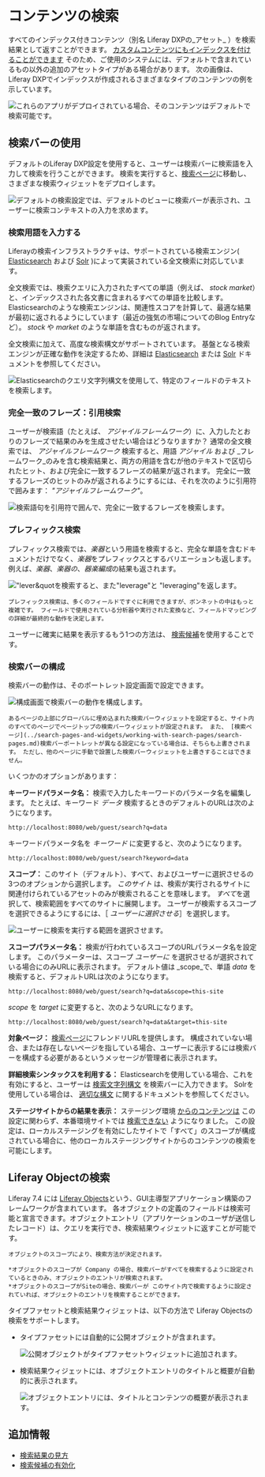# コンテンツの検索

すべてのインデックス付きコンテンツ（別名 Liferay DXPの_アセット_ ）を検索結果として返すことができます。 [カスタムコンテンツにもインデックスを付けることができます](https://help.liferay.com/hc/ja/articles/360032260612-Model-Entity-Indexing-Framework) そのため、ご使用のシステムには、デフォルトで含まれているもの以外の追加のアセットタイプがある場合があります。 次の画像は、Liferay DXPでインデックスが作成されるさまざまなタイプのコンテンツの例を示しています。

![これらのアプリがデプロイされている場合、そのコンテンツはデフォルトで検索可能です。](./searching-for-content/images/08.png)

## 検索バーの使用

デフォルトのLiferay DXP設定を使用すると、ユーザーは検索バーに検索語を入力して検索を行うことができます。 検索を実行すると、[検索ページ](../search-pages-and-widgets/working-with-search-pages/search-pages.md)に移動し、さまざまな検索ウィジェットをデプロイします。

![デフォルトの検索設定では、デフォルトのビューに検索バーが表示され、ユーザーに検索コンテキストの入力を求めます。](./searching-for-content/images/01.png)

### 検索用語を入力する

Liferayの検索インフラストラクチャは、サポートされている検索エンジン( [Elasticsearch](https://www.elastic.co/guide/en/elasticsearch/reference/current/full-text-queries.html) および [Solr](http://lucene.apache.org/solr/features.html) )によって実装されている全文検索に対応しています。

全文検索では、検索クエリに入力されたすべての単語（例えば、 *stock market*）と、インデックスされた各文書に含まれるすべての単語を比較します。 Elasticsearchのような検索エンジンは、関連性スコアを計算して、最適な結果が最初に返されるようにしています（最近の強気の市場についてのBlog Entryなど）。 *stock* や *market* のような単語を含むものが返されます。

全文検索に加えて、高度な検索構文がサポートされています。 基盤となる検索エンジンが正確な動作を決定するため、詳細は [Elasticsearch](https://www.elastic.co/guide/en/elasticsearch/reference/7.6/query-dsl-simple-query-string-query.html) または [Solr](https://lucene.apache.org/solr/guide/7_0/query-syntax-and-parsing.html) ドキュメントを参照してください。

![Elasticsearchのクエリ文字列構文を使用して、特定のフィールドのテキストを検索します。](./searching-for-content/images/02.png)

### 完全一致のフレーズ：引用検索

ユーザーが検索語（たとえば、 _アジャイルフレームワーク_）に、入力したとおりのフレーズで結果のみを生成させたい場合はどうなりますか？ 通常の全文検索では、 _アジャイルフレームワーク_ 検索すると、用語 _アジャイル_ および _フレームワーク_のみを含む検索結果と、両方の用語を含むが他のテキストで区切られたヒット、および完全に一致するフレーズの結果が返されます。 完全に一致するフレーズのヒットのみが返されるようにするには、それを次のように引用符で囲みます： _"アジャイルフレームワーク"_。

![検索語句を引用符で囲んで、完全に一致するフレーズを検索します。](./searching-for-content/images/04.png)

### プレフィックス検索

プレフィックス検索では、*楽器*という用語を検索すると、完全な単語を含むドキュメントだけでなく、*楽器*をプレフィックスとするバリエーションも返します。 例えば、*楽器*、*楽器の*、*器楽編成*の結果も返されます。

!["lever&quotを検索すると、また"leverage"と "leveraging"を返します。](./searching-for-content/images/03.png)

```{note}
プレフィックス検索は、多くのフィールドですぐに利用できますが、ボンネットの中はもっと複雑です。 フィールドで使用されている分析器や実行された変換など、フィールドマッピングの詳細が最終的な動作を決定します。
```

ユーザーに確実に結果を表示するもう1つの方法は、 [検索候補](../search-pages-and-widgets/search-results/enabling-search-suggestions.md)を使用することです。

### 検索バーの構成

検索バーの動作は、そのポートレット設定画面で設定できます。

![構成画面で検索バーの動作を構成します。](./searching-for-content/images/05.png)

```{note}
あるページの上部にグローバルに埋め込まれた検索バーウィジェットを設定すると、サイト内のすべてのページでページトップの検索バーウィジェットが設定されます。 また、 [検索ページ](../search-pages-and-widgets/working-with-search-pages/search-pages.md)検索バーポートレットが異なる設定になっている場合は、そちらも上書きされます。 ただし、他のページに手動で設置した検索バーウィジェットを上書きすることはできません。
```

いくつかのオプションがあります：

**キーワードパラメータ名：** 検索で入力したキーワードのパラメータ名を編集します。 たとえば、キーワード _データ_ 検索するときのデフォルトのURLは次のようになります。

```
http://localhost:8080/web/guest/search?q=data
```

キーワードパラメータ名を _キーワード_ に変更すると、次のようになります。

```
http://localhost:8080/web/guest/search?keyword=data
```

**スコープ：** このサイト（デフォルト）、すべて、およびユーザーに選択させるの3つのオプションから選択します。 *このサイト* は、検索が実行されるサイトに関連付けられているアセットのみが検索されることを意味します。 *すべて*を選択して、検索範囲をすべてのサイトに展開します。 ユーザーが検索するスコープを選択できるようにするには、［ *ユーザーに選択させる*］を選択します。

![ユーザーに検索を実行する範囲を選択させます。](./searching-for-content/images/06.png)

**スコープパラメータ名：** 検索が行われているスコープのURLパラメータ名を設定します。 このパラメーターは、スコープ _ユーザーに_ を選択させるが選択されている場合にのみURLに表示されます。 デフォルト値は _scope_で、単語 _data_ を検索すると、デフォルトURLは次のようになります。

```
http://localhost:8080/web/guest/search?q=data&scope=this-site
```

_scope_ を _target_ に変更すると、次のようなURLになります。

```
http://localhost:8080/web/guest/search?q=data&target=this-site
```

**対象ページ：** [検索ページ](../search-pages-and-widgets/working-with-search-pages/search-pages.md)にフレンドリURLを提供します。 構成されていない場合、または存在しないページを指している場合、ユーザーに表示するには検索バーを構成する必要があるというメッセージが管理者に表示されます。

**詳細検索シンタックスを利用する：** Elasticsearchを使用している場合、これを有効にすると、ユーザーは [検索文字列構文](https://www.elastic.co/guide/en/elasticsearch/reference/7.6/query-dsl-simple-query-string-query.html) を検索バーに入力できます。 Solrを使用している場合は、 [適切な構文](https://lucene.apache.org/solr/guide/7_0/query-syntax-and-parsing.html) に関するドキュメントを参照してください。

**ステージサイトからの結果を表示：** ステージング環境 [からのコンテンツは](../../site-building/publishing-tools/staging.md) この設定に関わらず、本番環境サイトでは [検索できない](../search-pages-and-widgets/search-results/search-results-behavior.md#search-and-staging) ようになりました。 この設定は、ローカルステージングを有効にしたサイトで「すべて」のスコープが構成されている場合に、他のローカルステージングサイトからのコンテンツの検索を可能にします。

## Liferay Objectの検索

Liferay 7.4 には [Liferay Objects](../../building-applications/objects.md)という、GUI主導型アプリケーション構築のフレームワークが含まれています。 各オブジェクトの定義のフィールドは検索可能と宣言できます。オブジェクトエントリ（アプリケーションのユーザが送信したレコード）は、クエリを実行でき、検索結果ウィジェットに返すことが可能です。

```{important}
オブジェクトのスコープにより、検索方法が決定されます。

*オブジェクトのスコープが Company の場合、検索バーがすべてを検索するように設定されているときのみ、オブジェクトのエントリが検索されます。
*オブジェクトのスコープがSiteの場合、検索バーが このサイト内で検索するように設定されていれば、オブジェクトのエントリを検索することができます。
```

タイプファセットと検索結果ウィジェットは、以下の方法で Liferay Objectsの検索をサポートします。

* タイプファセットには自動的に公開オブジェクトが含まれます。

   ![公開オブジェクトがタイプファセットウィジェットに追加されます。](./searching-for-content/images/09.png)

* 検索結果ウィジェットには、オブジェクトエントリのタイトルと概要が自動的に表示されます。

   ![オブジェクトエントリには、タイトルとコンテンツの概要が表示されます。](./searching-for-content/images/10.png)

<!-- * If configured in the Object, a display page can be shown when the Object Entry is clicked in Search Results. -->

## 追加情報

* [検索結果の見方](../search-pages-and-widgets/search-results/search-results-behavior.md)
* [検索候補の有効化](../search-pages-and-widgets/search-results/enabling-search-suggestions.md)
